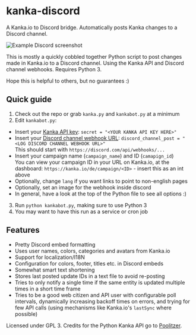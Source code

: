 # kanka-discord
A Kanka.io to Discord bridge. Automatically posts Kanka changes to a Discord channel.

![Example Discord screenshot](https://github.com/Fallayn/kanka-discord/raw/main/screenshot.png)

This is mostly a quickly cobbled together Python script to post changes made in Kanka.io to a Discord channel.
Using the Kanka API and Discord channel webhooks. Requires Python 3.

Hope this is helpful to others, but no guarantees :)

## Quick guide
1. Check out the repo or grab `kanka.py` and `kankabot.py` at a minimum
2. Edit `kankabot.py`:
  - Insert your [Kanka API key](https://kanka.io/de/docs/1.0/setup): `secret = "<YOUR KANKA API KEY HERE>"`
  - Insert your [Discord channel webhook URL](https://support.discord.com/hc/en-us/articles/228383668-Intro-to-Webhooks): `discord_channel_post = "<LOG DISCORD CHANNEL WEBHOOK URL>"`  
    This should start with `https://discord.com/api/webhooks/...`
  - Insert your campaign name (`campaign_name`) and ID (`camapign_id`)  
    You can view your campaign ID in your URL on Kanka.io, at the dashboard:
    `https://kanka.io/de/campaign/<ID>` - insert this as an int above
  - Optionally, change `lang` if you want links to point to non-english pages
  - Optionally, set an image for the webhook inside discord
  - In general, have a look at the top of the Python file to see all options :)
3. Run `python kankabot.py`, making sure to use Python 3
4. You may want to have this run as a service or cron job

## Features
- Pretty Discord embed formatting
- Uses user names, colors, categories and avatars from Kanka.io
- Support for localization/I18N
- Configuration for colors, footer, titles etc. in Discord embeds
- Somewhat smart text shortening
- Stores last posted update IDs in a text file to avoid re-posting
- Tries to only notify a single time if the same entity is updated multiple
  times in a short time frame
- Tries to be a good web citizen and API user with configurable poll intervals,
  dynamically increasing backoff times on errors, and trying for few API calls
  (using mechanisms like Kanka.io's `lastSync` where possible)

Licensed under GPL 3.
Credits for the Python Kanka API go to [Poolitzer](https://github.com/Poolitzer/kanka).